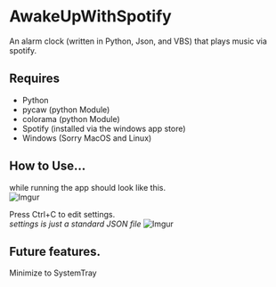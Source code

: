 # AwakeUpWithSpotify
An alarm clock (written in Python, Json, and VBS) that plays music via spotify.  

## Requires
* Python  
* pycaw (python Module)  
* colorama (python Module)
* Spotify (installed via the windows app store)
* Windows (Sorry MacOS and Linux)

## How to Use...

while running the app should look like this.  
![Imgur](https://i.imgur.com/S6Q5cQY.png)

Press Ctrl+C to edit settings.  
_settings is just a standard JSON file_
![Imgur](https://i.imgur.com/hyowSbG.png)

## Future features.
Minimize to SystemTray